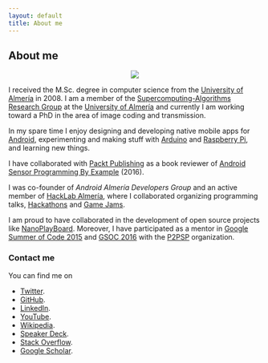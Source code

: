 ```yaml
---
layout: default
title: About me
---
```


## About me

<p align="center">
  <img src="http://josejuansanchez.github.io/images/about_jj.png" />
</p>

I received the M.Sc. degree in computer science from the [University of 
Almería][1] in 2008. I am a member of the [Supercomputing-Algorithms 
Research Group][2] at the [University of Almería][3] and currently I am
working toward a PhD in the area of image coding and transmission.

In my spare time I enjoy designing and developing native mobile apps for
[Android][4], experimenting and making stuff with [Arduino][5] and [Raspberry Pi][6],
and learning new things.

I have collaborated with [Packt Publishing](https://www.packtpub.com) as a book
reviewer of [Android Sensor Programming By
Example](https://www.packtpub.com/application-development/android-sensor-programming-example)
(2016).

I was co-founder of *Android Almería Developers Group* and an active member
of [HackLab Almería][8], where I collaborated organizing programming talks,
[Hackathons][9] and [Game Jams][13].

I am proud to have collaborated in the development of open source projects
like [NanoPlayBoard][15]. Moreover, I have participated as a mentor in 
[Google Summer of Code 2015][11] and [GSOC 2016][14] with the [P2PSP][12] organization.

### Contact me

You can find me on

* [Twitter](https://twitter.com/josejuansanchez).
* [GitHub](https://github.com/josejuansanchez).
* [LinkedIn](http://www.linkedin.com/pub/jos%C3%A9-juan-s%C3%A1nchez-hern%C3%A1ndez/6a/858/830).
* [YouTube](https://www.youtube.com/user/lajauladefaraday).
* [Wikipedia](https://es.wikipedia.org/wiki/Usuario:JJsanchez).
* [Speaker Deck](https://speakerdeck.com/josejuansanchez).
* [Stack Overflow](http://stackoverflow.com/users/2090682/jose-juan-sanchez).
* [Google Scholar](https://scholar.google.com/citations?user=P3IOrFEAAAAJ).

<!--
* [Bitbucket](https://bitbucket.org/josejuansanchez).
* [Launchpad](https://launchpad.net/~josejuan-sanchez).
* [Google+](https://plus.google.com/+JoséJuanSánchezHernández).
-->

[1]: http://www.ual.es
[2]: http://www.hpca.ual.es
[3]: http://www.ual.es
[4]: http://www.android.com
[5]: http://www.arduino.cc
[6]: http://www.raspberrypi.org
[7]: https://plus.google.com/u/0/communities/105420979515011141876
[8]: http://hacklabalmeria.net
[9]: https://hacklabalmeria.net/actividades/2015/10/01/elhackaton.html
[11]: https://www.google-melange.com/gsoc/homepage/google/gsoc2015
[12]: https://github.com/P2PSP
[13]: http://www.jamtodayalmeria.com
[14]: https://summerofcode.withgoogle.com
[15]: https://nanoplayboard.github.io
